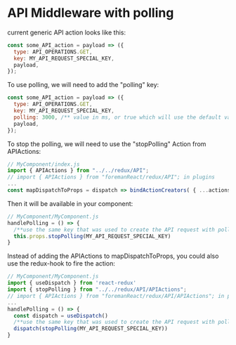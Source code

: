# API Middleware with polling

current generic API action looks like this:

```js
const some_API_action = payload => ({
  type: API_OPERATIONS.GET,
  key: MY_API_REQUEST_SPECIAL_KEY,
  payload,
});
```

To use polling, we will need to add the "polling" key:

```js
const some_API_action = payload => ({
  type: API_OPERATIONS.GET,
  key: MY_API_REQUEST_SPECIAL_KEY,
  polling: 3000, /** value in ms, or true which will use the default values. */  
  payload,
});
```

To stop the polling, we will need to use the "stopPolling" Action from APIActions:
```js
// MyComponent/index.js
import { APIActions } from "../../redux/API";
// import { APIActions } from "foremanReact/redux/API"; in plugins
...
const mapDispatchToProps = dispatch => bindActionCreators( { ...actions, ...APIActions }, dispatch)
```

Then it will be available in your component:
```js
// MyComponent/MyComponent.js
handlePolling = () => {
  /**use the same key that was used to create the API request with polling.*/
  this.props.stopPolling(MY_API_REQUEST_SPECIAL_KEY) 
}
```

Instead of adding the APIActions to mapDispatchToProps,
you could also use the redux-hook to fire the action:
```js
// MyComponent/MyComponent.js
import { useDispatch } from 'react-redux'
import { stopPolling } from "../../redux/API/APIActions";
// import { APIActions } from "foremanReact/redux/API/APIActions"; in plugins
...
handlePolling = () => {
  const dispatch = useDispatch()
  /**use the same key that was used to create the API request with polling.*/
  dispatch(stopPolling(MY_API_REQUEST_SPECIAL_KEY))
}
```